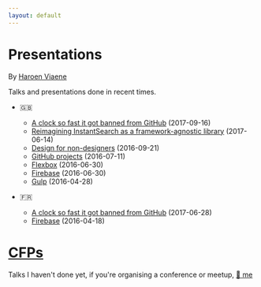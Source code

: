```yaml
---
layout: default
---
```


# Presentations

By [Haroen Viaene](https://haroen.me)

Talks and presentations done in recent times.

* 🇬🇧
    * [A clock so fast it got banned from GitHub](en/fast-clock) (2017-09-16)
    * [Reimagining InstantSearch as a framework-agnostic library](en/reimagining) (2017-06-14)
    * [Design for non-designers](en/design) (2016-09-21)
    * [GitHub projects](en/github) (2016-07-11)
    * [Flexbox](en/flexbox) (2016-06-30)
    * [Firebase](en/firebase) (2016-06-30)
    * [Gulp](en/gulp) (2016-04-28)

* 🇫🇷
    * [A clock so fast it got banned from GitHub](fr/fast-clock) (2017-06-28)
    * [Firebase](fr/firebase) (2016-04-18)

# [CFPs](cfps)

Talks I haven't done yet, if you're organising a conference or meetup, [📧 me](mailto:hello@haroen.me)
